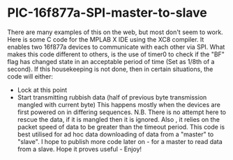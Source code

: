 # PIC-16f877a-SPI-master-to-slave
There are many examples of this on the web, but most don't seem to work. 
Here is some C code for the MPLAB X IDE using the XC8 compiler. 
It enables two 16f877a devices to communicate with each other via SPI. 
What makes this code different to others, is the use of timer0 to check if the "BF" flag
has changed state in an acceptable period of time (Set as 1/8th of a second). 
If this housekeeping is not done, then in certain situations, the code will either:
- Lock at this point
- Start transmitting rubbish data (half of previous byte transmission mangled with current byte)
This happens mostly when the devices are first powered on in differing sequences. 
N.B. There is no attempt here to rescue the data, if it is mangled then it is ignored.
Also , it relies on the packet speed of data to be greater than the timeout period.
This code is best utilised for ad hoc data downloading of data from a "master" to "slave".
I hope to publish more code later on - for a master to read data from a slave.
Hope it proves useful - Enjoy!
